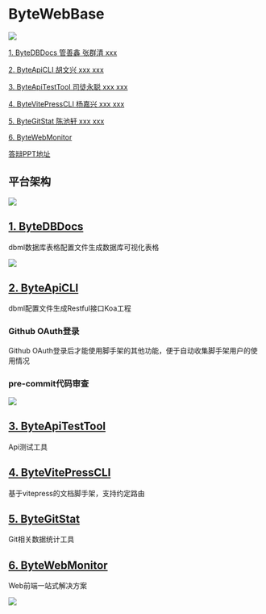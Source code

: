 # ByteWebBase

![](https://moonstarimg.oss-cn-hangzhou.aliyuncs.com/picgo_img/20210925224505.png)

[1. ByteDBDocs 管善鑫 张群清 xxx ](https://github.com/ByteWebBase/ByteDBDocs)

[2. ByteApiCLI 胡文兴 xxx xxx](https://github.com/ByteWebBase/ByteDBDocs)

[3. ByteApiTestTool 司徒永聪 xxx xxx](https://github.com/ByteWebBase/ByteApiTestTool)

[4. ByteVitePressCLI 杨嘉兴 xxx xxx](https://github.com/ByteWebBase/ByteVitePressCLI)

[5. ByteGitStat 陈池轩 xxx xxx](https://github.com/ByteWebBase/ByteGitStat)

[6. ByteWebMonitor](https://byte-web-monitor.vansin.top/)

[答辩PPT地址](https://fyctfmijjr.feishu.cn/file/boxcnLU57KRENXh2W9WuDVe4Npb) 

## 平台架构

![](https://moonstarimg.oss-cn-hangzhou.aliyuncs.com/picgo_img/20210925230730.png)

## [1. ByteDBDocs](https://github.com/ByteWebBase/ByteDBDocs)

dbml数据库表格配置文件生成数据库可视化表格

![](https://moonstarimg.oss-cn-hangzhou.aliyuncs.com/picgo_img/dbdocs.gif)

## [2. ByteApiCLI](https://github.com/ByteWebBase/ByteApiCLI)

dbml配置文件生成Restful接口Koa工程

### Github OAuth登录

Github OAuth登录后才能使用脚手架的其他功能，便于自动收集脚手架用户的使用情况

### pre-commit代码审查

![](https://moonstarimg.oss-cn-hangzhou.aliyuncs.com/picgo_img/husky_lint.gif)

## [3. ByteApiTestTool](https://github.com/ByteWebBase/ByteApiTestTool)

Api测试工具

## [4. ByteVitePressCLI](https://github.com/ByteWebBase/ByteVitePressCLI)

基于vitepress的文档脚手架，支持约定路由

## [5. ByteGitStat](https://github.com/ByteWebBase/ByteGitStat)

Git相关数据统计工具

## [6. ByteWebMonitor](https://byte-web-monitor.vansin.top/)

Web前端一站式解决方案


<!-- ![](https://moonstarimg.oss-cn-hangzhou.aliyuncs.com/picgo_img/b8.gif) -->


![](https://moonstarimg.oss-cn-hangzhou.aliyuncs.com/picgo_img/bbbb9.gif)